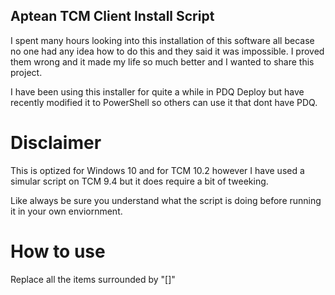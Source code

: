 ## Aptean TCM Client Install Script

I spent many hours looking into this installation of this software all becase no one had any idea how to do this and they said it was impossible.  I proved them wrong and it made my life so much better and I wanted to share this project.

I have been using this installer for quite a while in PDQ Deploy but have recently modified it to PowerShell so others can use it that dont have PDQ. 

# Disclaimer

This is optized for Windows 10 and for TCM 10.2 however I have used a simular script on TCM 9.4 but it does require a bit of tweeking.

Like always be sure you understand what the script is doing before running it in your own enviornment.

# How to use

Replace all the items surrounded by "[]"